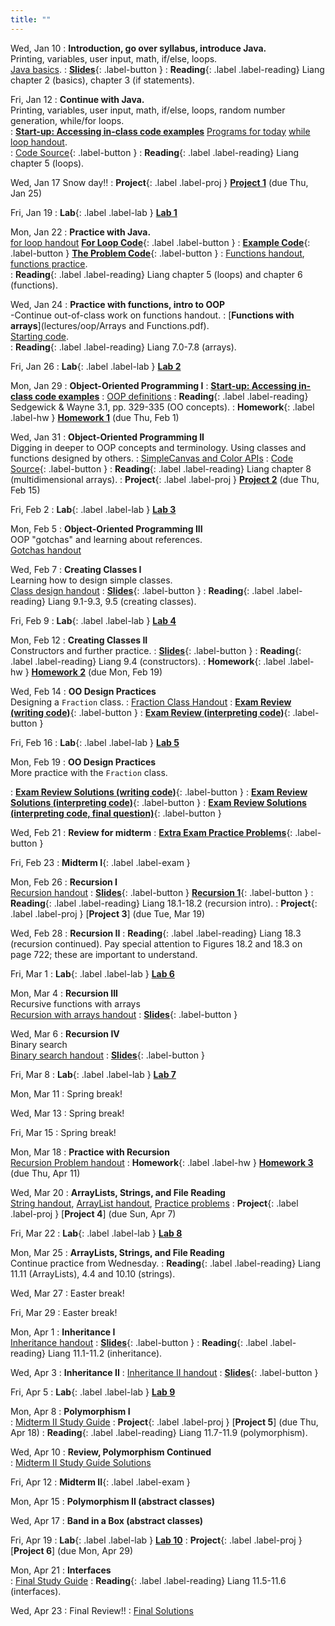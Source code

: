 ```yaml
---
title: ""
---
```


<!---   --->

Wed, Jan 10
: **Introduction, go over syllabus, introduce Java.**  
  Printing, variables, user input, math, if/else, loops.  
  [Java basics](lectures/intro/java-basics.pdf).
: [**Slides**](lectures/intro/CS142Intro1Slides.pdf){: .label-button } 
: **Reading**{: .label .label-reading} Liang chapter 2 (basics), chapter 3 (if statements).

Fri, Jan 12
: **Continue with Java.**  
  Printing, variables, user input, math, if/else, loops, random number generation, while/for loops.  
:  [**Start-up: Accessing in-class code examples**](lectures/oop/VCSSetup.pdf)
  [Programs for today](lectures/intro/scheduleLab1.pdf)
  [while loop handout](lectures/intro/while-loops-handout.pdf).  
:  [Code Source](https://github.com/ncp38/cs142-s24-inclass/tree/main/src/Intro){: .label-button } 
: **Reading**{: .label .label-reading} Liang chapter 5 (loops).

Wed, Jan 17
Snow day!!
: **Project**{: .label .label-proj } [**Project 1**](projects/proj1) (due Thu, Jan 25)

Fri, Jan 19
: **Lab**{: .label .label-lab }  [**Lab 1**](labs/lab1/)


Mon, Jan 22
: **Practice with Java.**   
  [for loop handout](lectures/intro/for-loops-handout.pdf)
 [**For Loop Code**](lectures/intro/forLoop.java){: .label .label-button }
 : [**Example Code**](lectures/intro/introductionToJava.java){: .label-button } 
  [**The Problem Code**](lectures/intro/problemCode.java){: .label-button } 
:  [Functions handout](lectures/intro/functions-handout.pdf),
  [functions practice](lectures/intro/functions-practice.pdf).  
: **Reading**{: .label .label-reading} Liang chapter 5 (loops) and chapter 6 (functions).


Wed, Jan 24
: **Practice with functions, intro to OOP**  
  -Continue out-of-class work on functions handout.
:  [**Functions with arrays**](lectures/oop/Arrays and Functions.pdf).  
  [Starting code](lectures/oop/classPracticeBlank.java).  
: **Reading**{: .label .label-reading} Liang 7.0-7.8 (arrays).

Fri, Jan 26
: **Lab**{: .label .label-lab } [**Lab 2**](labs/lab2/)

Mon, Jan 29
: **Object-Oriented Programming I**
:  [**Start-up: Accessing in-class code examples**](lectures/oop/VCSSetup.pdf)
:  [OOP definitions](lectures/oop/oop-defs.pdf)
: **Reading**{: .label .label-reading} Sedgewick & Wayne 3.1, pp. 329-335 (OO concepts).
: **Homework**{: .label .label-hw } [**Homework 1**](homework/hw1) (due Thu, Feb 1)
  
Wed, Jan 31
: **Object-Oriented Programming II**  
  Digging in deeper to OOP concepts and terminology.  Using classes and functions designed by others.
:  [SimpleCanvas and Color APIs](lectures/oop/simplecanvas-and-color.pdf)
:  [Code Source](https://github.com/ncp38/cs142-s24-inclass/tree/main/src/oop1){: .label-button } 
: **Reading**{: .label .label-reading} Liang chapter 8 (multidimensional arrays).
: **Project**{: .label .label-proj } [**Project 2**](projects/proj2) (due Thu, Feb 15)

<!---:  A series of lectures to watch followed by in-class work!  
:  [Lecture 1 - Debugging with Intellij](https://rhodes.instructuremedia.com/embed/75f01cbf-69f9-4c77-aeb7-96e19c0b19fa){: .label-button } 
:  [Lecture 2 - Design Choices](https://rhodes.instructuremedia.com/embed/c1553cb0-476d-45c3-b56c-277d4420e8da){: .label-button } 
:  [Lecture 3 - SimpleCanvas & In-Class Work](https://rhodes.instructuremedia.com/embed/b5ee1d41-8556-4609-93ed-cade4dc2aea8){: .label-button }--->
  
Fri, Feb 2
: **Lab**{: .label .label-lab } [**Lab 3**](labs/lab3/)

Mon, Feb 5
: **Object-Oriented Programming III**  
  OOP "gotchas" and learning about references.  
  [Gotchas handout](lectures/oop/oop-gotchas-handout.pdf)

Wed, Feb 7
: **Creating Classes I**  
  Learning how to design simple classes.  
  [Class design handout](lectures/oop/oop-creating-classes-handout.pdf)
: [**Slides**](lectures/oop/oop-creating-classes-slides1.pdf){: .label-button } 
: **Reading**{: .label .label-reading} Liang 9.1-9.3, 9.5 (creating classes).

Fri, Feb 9
: **Lab**{: .label .label-lab } [**Lab 4**](labs/lab4/)

Mon, Feb 12
: **Creating Classes II**  
  Constructors and further practice.
: [**Slides**](lectures/oop/creating-classes-day2-slides.pdf){: .label-button } 
: **Reading**{: .label .label-reading} Liang 9.4 (constructors).
: **Homework**{: .label .label-hw } [**Homework 2**](homework/hw2) (due Mon, Feb 19)

Wed, Feb 14
: **OO Design Practices**  
  Designing a `Fraction` class.
: [Fraction Class Handout](lectures/oop/fraction-class-handout.pdf)
: [**Exam Review (writing code)**](lectures/examPrep/midterm1-prac-inclass.pdf){: .label-button } 
: [**Exam Review (interpreting code)**](lectures/examPrep/midterm1-prac-additional.pdf){: .label-button } 

Fri, Feb 16
: **Lab**{: .label .label-lab } [**Lab 5**](labs/lab5/)

Mon, Feb 19
: **OO Design Practices**  
  More practice with the `Fraction` class.

: [**Exam Review Solutions (writing code)**](lectures/examPrep/midterm1-prep-inclass-sol.pdf){: .label-button } 
: [**Exam Review Solutions (interpreting code)**](lectures/examPrep/midterm1-prep-addl-sol12.pdf){: .label-button } 
: [**Exam Review Solutions (interpreting code, final question)**](lectures/examPrep/midterm1-prep-addl-sol3.pdf){: .label-button } 

Wed, Feb 21
: **Review for midterm**
: [**Extra Exam Practice Problems**](lectures/examPrep/extraResources.txt){: .label-button } 

Fri, Feb 23
: **Midterm I**{: .label .label-exam }

Mon, Feb 26
: **Recursion I**  
  [Recursion handout](lectures/recursion/recursion-handout.pdf)
: [**Slides**](lectures/recursion/recursion-1-slides.pdf){: .label-button } 
	[**Recursion 1**](https://github.com/ncp38/cs142-f23-inclass/tree/main/src/recursion/Recursion1.java){: .label-button } 
: **Reading**{: .label .label-reading} Liang 18.1-18.2 (recursion intro).
: **Project**{: .label .label-proj } [**Project 3**]<!---(projects/proj3)---> (due Tue, Mar 19)

Wed, Feb 28
: **Recursion II**
: **Reading**{: .label .label-reading} Liang 18.3 (recursion continued).  Pay special attention to Figures 18.2 and 18.3 on
  page 722; these are important to understand.

Fri, Mar 1
: **Lab**{: .label .label-lab } [**Lab 6**](labs/lab6/)

Mon, Mar 4
: **Recursion III**  
  Recursive functions with arrays  
    [Recursion with arrays handout](lectures/recursion/recursion-with-arrays.pdf)
: [**Slides**](lectures/recursion/day3-recursion-with-arrays-slides.pdf){: .label-button } 



Wed, Mar 6
: **Recursion IV**  
  Binary search  
	[Binary search handout](lectures/recursion/binsearch-handout.pdf)
: [**Slides**](lectures/recursion/day4-binsearch-slides.pdf){: .label-button } 

Fri, Mar 8
: **Lab**{: .label .label-lab } [**Lab 7**](labs/lab7/)

Mon, Mar 11
: Spring break!

Wed, Mar 13
: Spring break!

Fri, Mar 15 
: Spring break!

Mon, Mar 18
: **Practice with Recursion**  
  [Recursion Problem handout](lectures/recursion/RecursionPracticeProblems.pdf)
: **Homework**{: .label .label-hw } [**Homework 3**](homework/hw3) (due Thu, Apr 11)

Wed, Mar 20
: **ArrayLists, Strings, and File Reading**  
  [String handout](lectures/arraylists-str/strings-handout.pdf),
  [ArrayList handout](lectures/arraylists-str/arraylists-handout.pdf),
  [Practice problems](lectures/arraylists-str/practice.pdf)
: **Project**{: .label .label-proj } [**Project 4**]<!---(projects/proj4)---> (due Sun, Apr 7)

Fri, Mar 22
: **Lab**{: .label .label-lab } [**Lab 8**](labs/lab8/)


Mon, Mar 25
 : **ArrayLists, Strings, and File Reading**  
  Continue practice from Wednesday.
: **Reading**{: .label .label-reading} Liang 11.11 (ArrayLists), 4.4 and 10.10 (strings).

Wed, Mar 27
: Easter break!

Fri, Mar 29
: Easter break!

Mon, Apr 1
: **Inheritance I**  
  [Inheritance handout](lectures/inheritance/Inheritance-handout.pdf) 
: [**Slides**](lectures/inheritance/day1-inherit-slides.pdf){: .label-button } 
: **Reading**{: .label .label-reading} Liang 11.1-11.2 (inheritance). 

Wed, Apr 3
: **Inheritance II**
:  [Inheritance II handout](lectures/inheritance/inheritance-handout-2.pdf) 
: [**Slides**](lectures/inheritance/day2-inherit-slides.pdf){: .label-button } 

Fri, Apr 5
: **Lab**{: .label .label-lab } [**Lab 9**](labs/lab9/)

Mon, Apr 8
: **Polymorphism I**  
:  [Midterm II Study Guide](lectures/examPrep/exam2-prac.pdf) 
: **Project**{: .label .label-proj } [**Project 5**]<!---(projects/proj5)---> (due Thu, Apr 18)
: **Reading**{: .label .label-reading} Liang 11.7-11.9 (polymorphism). 

Wed, Apr 10
: **Review, Polymorphism Continued**  
:  [Midterm II Study Guide Solutions](lectures/examPrep/exam2-prac-solutions.pdf) 

Fri, Apr 12
: **Midterm II**{: .label .label-exam }


Mon, Apr 15
: **Polymorphism II (abstract classes)**

Wed, Apr 17
: **Band in a Box (abstract classes)**

Fri, Apr 19
: **Lab**{: .label .label-lab } [**Lab 10**](labs/lab10/)
: **Project**{: .label .label-proj } [**Project 6**]<!---(projects/proj6)---> (due Mon, Apr 29)

Mon, Apr 21
: **Interfaces**  
: [Final Study Guide](lectures/examPrep/final-prac-problems-s24.pdf) 
: **Reading**{: .label .label-reading} Liang 11.5-11.6 (interfaces). 

Wed, Apr 23
: Final Review!!
: [Final Solutions](lectures/examPrep/final-prac-problems-sol-s24.pdf)
  

<!---Fri, Dec 1
: **Lab**{: .label .label-lab } [**Lab 11**](labs/lab11/)

Mon, Dec 4
: **Big Oh**  
  How computer scientists measure how fast algorithms run. 
: [Big Oh handout](lectures/big-oh/bigoh-handout.pdf)---> 
 
